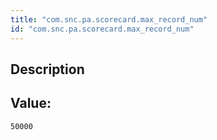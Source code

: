 ```yaml
---
title: "com.snc.pa.scorecard.max_record_num"
id: "com.snc.pa.scorecard.max_record_num"
---
```

## Description



## Value: 
```
50000
```